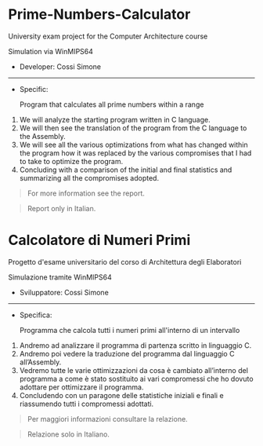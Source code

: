 # Prime-Numbers-Calculator
University exam project for the Computer Architecture course

Simulation via WinMIPS64

- Developer:  Cossi Simone

------------

- Specific:
  
  Program that calculates all prime numbers within a range

1. We will analyze the starting program written in C language.
2. We will then see the translation of the program from the C language
to the Assembly.
3. We will see all the various optimizations from what has changed within the
program how it was replaced by the various compromises that I had to
take to optimize the program.
4. Concluding with a comparison of the initial and final statistics and summarizing
all the compromises adopted.

> For more information see the report.

> Report only in Italian.


# Calcolatore di Numeri Primi
Progetto d'esame universitario del corso di Architettura degli Elaboratori

Simulazione tramite WinMIPS64

- Sviluppatore:  Cossi Simone

------------

- Specifica:

  Programma che calcola tutti i numeri primi all'interno di un intervallo
  
1. Andremo ad analizzare il programma di partenza scritto in linguaggio C.
2. Andremo poi vedere la traduzione del programma dal linguaggio C
all’Assembly.
3. Vedremo tutte le varie ottimizzazioni da cosa è cambiato all’interno del
programma a come è stato sostituito ai vari compromessi che ho dovuto
adottare per ottimizzare il programma.
4. Concludendo con un paragone delle statistiche iniziali e finali e riassumendo
tutti i compromessi adottati. 
  
> Per maggiori informazioni consultare la relazione.

> Relazione solo in Italiano.
